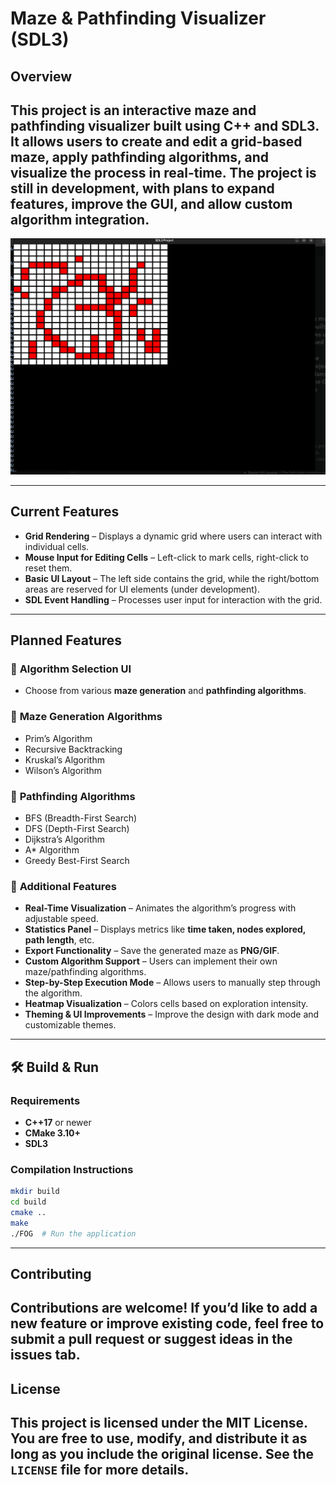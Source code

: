 # Maze & Pathfinding Visualizer (SDL3)

## Overview
This project is an interactive **maze and pathfinding visualizer** built using **C++ and SDL3**. It allows users to create and edit a grid-based maze, apply pathfinding algorithms, and visualize the process in real-time. The project is still in development, with plans to expand features, improve the GUI, and allow custom algorithm integration.
---
![Maze Visualizer](assets/Maze_Visualizer.png)

---
## Current Features
- **Grid Rendering** – Displays a dynamic grid where users can interact with individual cells.  
- **Mouse Input for Editing Cells** – Left-click to mark cells, right-click to reset them.  
- **Basic UI Layout** – The left side contains the grid, while the right/bottom areas are reserved for UI elements (under development).  
- **SDL Event Handling** – Processes user input for interaction with the grid.  

---

## Planned Features
### 🔹 **Algorithm Selection UI**  
- Choose from various **maze generation** and **pathfinding algorithms**.  

### 🔹 **Maze Generation Algorithms**  
- Prim’s Algorithm  
- Recursive Backtracking  
- Kruskal’s Algorithm  
- Wilson’s Algorithm  

### 🔹 **Pathfinding Algorithms**  
- BFS (Breadth-First Search)  
- DFS (Depth-First Search)  
- Dijkstra’s Algorithm  
- A* Algorithm  
- Greedy Best-First Search  

### 🔹 **Additional Features**  
- **Real-Time Visualization** – Animates the algorithm’s progress with adjustable speed.  
- **Statistics Panel** – Displays metrics like **time taken, nodes explored, path length**, etc.  
- **Export Functionality** – Save the generated maze as **PNG/GIF**.  
- **Custom Algorithm Support** – Users can implement their own maze/pathfinding algorithms.  
- **Step-by-Step Execution Mode** – Allows users to manually step through the algorithm.  
- **Heatmap Visualization** – Colors cells based on exploration intensity.  
- **Theming & UI Improvements** – Improve the design with dark mode and customizable themes.  

---

## 🛠️ Build & Run

### **Requirements**
- **C++17** or newer  
- **CMake 3.10+**  
- **SDL3**  

### **Compilation Instructions**
```sh
mkdir build
cd build
cmake ..
make
./FOG  # Run the application
```

---
## **Contributing**
Contributions are welcome! If you’d like to add a new feature or improve existing code, feel free to submit a pull request or suggest ideas in the issues tab.
---
## License
This project is licensed under the **MIT License**. You are free to use, modify, and distribute it as long as you include the original license. See the `LICENSE` file for more details.
---